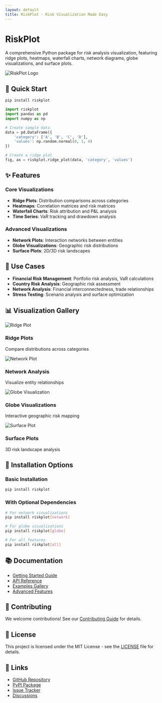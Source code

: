 ```yaml
---
layout: default
title: RiskPlot - Risk Visualization Made Easy
---
```


# RiskPlot

A comprehensive Python package for risk analysis visualization, featuring ridge plots, heatmaps, waterfall charts, network diagrams, globe visualizations, and surface plots.

![RiskPlot Logo](assets/logo.png)

## 🚀 Quick Start

```bash
pip install riskplot
```

```python
import riskplot
import pandas as pd
import numpy as np

# Create sample data
data = pd.DataFrame({
    'category': ['A', 'B', 'C', 'D'],
    'values': np.random.normal(0, 1, 4)
})

# Create a ridge plot
fig, ax = riskplot.ridge_plot(data, 'category', 'values')
```

## ✨ Features

### Core Visualizations
- **Ridge Plots**: Distribution comparisons across categories
- **Heatmaps**: Correlation matrices and risk matrices
- **Waterfall Charts**: Risk attribution and P&L analysis
- **Time Series**: VaR tracking and drawdown analysis

### Advanced Visualizations
- **Network Plots**: Interaction networks between entities
- **Globe Visualizations**: Geographic risk distributions
- **Surface Plots**: 2D/3D risk landscapes

## 🎯 Use Cases

- **Financial Risk Management**: Portfolio risk analysis, VaR calculations
- **Country Risk Analysis**: Geographic risk assessment
- **Network Analysis**: Financial interconnectedness, trade relationships
- **Stress Testing**: Scenario analysis and surface optimization

## 📊 Visualization Gallery

<div class="gallery">
  <div class="gallery-item">
    <img src="assets/ridge_plot_example.png" alt="Ridge Plot">
    <h3>Ridge Plots</h3>
    <p>Compare distributions across categories</p>
  </div>

  <div class="gallery-item">
    <img src="assets/network_example.png" alt="Network Plot">
    <h3>Network Analysis</h3>
    <p>Visualize entity relationships</p>
  </div>

  <div class="gallery-item">
    <img src="assets/globe_example.png" alt="Globe Visualization">
    <h3>Globe Visualizations</h3>
    <p>Interactive geographic risk mapping</p>
  </div>

  <div class="gallery-item">
    <img src="assets/surface_example.png" alt="Surface Plot">
    <h3>Surface Plots</h3>
    <p>3D risk landscape analysis</p>
  </div>
</div>

## 🔧 Installation Options

### Basic Installation
```bash
pip install riskplot
```

### With Optional Dependencies
```bash
# For network visualizations
pip install riskplot[network]

# For globe visualizations
pip install riskplot[globe]

# For all features
pip install riskplot[all]
```

## 📚 Documentation

- [Getting Started Guide](guides/getting-started)
- [API Reference](api/)
- [Examples Gallery](examples/)
- [Advanced Features](guides/advanced-features)

## 🤝 Contributing

We welcome contributions! See our [Contributing Guide](https://github.com/yourusername/riskplot/blob/main/CONTRIBUTING.md) for details.

## 📄 License

This project is licensed under the MIT License - see the [LICENSE](https://github.com/yourusername/riskplot/blob/main/LICENSE) file for details.

## 🔗 Links

- [GitHub Repository](https://github.com/yourusername/riskplot)
- [PyPI Package](https://pypi.org/project/riskplot/)
- [Issue Tracker](https://github.com/yourusername/riskplot/issues)
- [Discussions](https://github.com/yourusername/riskplot/discussions)